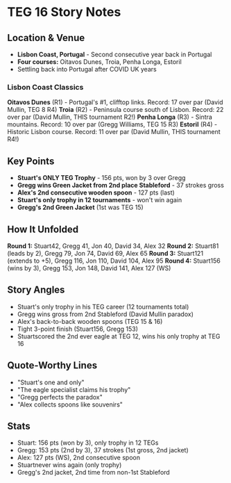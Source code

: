 # TEG 16 Story Notes

## Location & Venue
- **Lisbon Coast, Portugal** - Second consecutive year back in Portugal
- **Four courses:** Oitavos Dunes, Troia, Penha Longa, Estoril
- Settling back into Portugal after COVID UK years

### Lisbon Coast Classics
**Oitavos Dunes** (R1) - Portugal's #1, clifftop links. Record: 17 over par (David Mullin, TEG 8 R4)
**Troia** (R2) - Peninsula course south of Lisbon. Record: 22 over par (David Mullin, THIS tournament R2!)
**Penha Longa** (R3) - Sintra mountains. Record: 10 over par (Gregg Williams, TEG 15 R3)
**Estoril** (R4) - Historic Lisbon course. Record: 11 over par (David Mullin, THIS tournament R4!)

## Key Points
- **Stuart's ONLY TEG Trophy** - 156 pts, won by 3 over Gregg
- **Gregg wins Green Jacket from 2nd place Stableford** - 37 strokes gross
- **Alex's 2nd consecutive wooden spoon** - 127 pts (last)
- **Stuart's only trophy in 12 tournaments** - won't win again
- **Gregg's 2nd Green Jacket** (1st was TEG 15)

## How It Unfolded
**Round 1:** Stuart42, Gregg 41, Jon 40, David 34, Alex 32
**Round 2:** Stuart81 (leads by 2), Gregg 79, Jon 74, David 69, Alex 65
**Round 3:** Stuart121 (extends to +5), Gregg 116, Jon 110, David 104, Alex 95
**Round 4:** Stuart156 (wins by 3), Gregg 153, Jon 148, David 141, Alex 127 (WS)

## Story Angles
- Stuart's only trophy in his TEG career (12 tournaments total)
- Gregg wins gross from 2nd Stableford (David Mullin paradox)
- Alex's back-to-back wooden spoons (TEG 15 & 16)
- Tight 3-point finish (Stuart156, Gregg 153)
- Stuartscored the 2nd ever eagle at TEG 12, wins his only trophy at TEG 16

## Quote-Worthy Lines
- "Stuart's one and only"
- "The eagle specialist claims his trophy"
- "Gregg perfects the paradox"
- "Alex collects spoons like souvenirs"

## Stats
- Stuart: 156 pts (won by 3), only trophy in 12 TEGs
- Gregg: 153 pts (2nd by 3), 37 strokes (1st gross, 2nd jacket)
- Alex: 127 pts (WS), 2nd consecutive spoon
- Stuartnever wins again (only trophy)
- Gregg's 2nd jacket, 2nd time from non-1st Stableford
